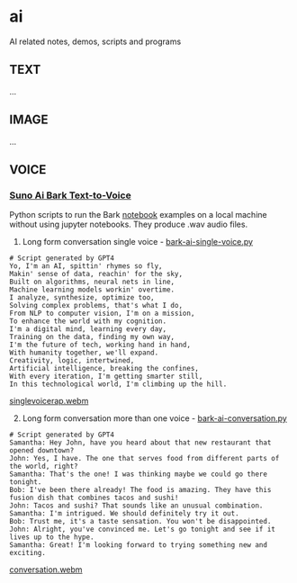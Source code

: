 
# ai
AI related notes, demos, scripts and programs

## TEXT
...

## IMAGE
...

## VOICE
### [Suno Ai Bark Text-to-Voice](https://github.com/suno-ai/bark)

Python scripts to run the Bark [notebook](https://github.com/suno-ai/bark/tree/main/notebooks) examples on a local machine without using jupyter notebooks. 
They produce .wav audio files.
1. Long form conversation single voice - [bark-ai-single-voice.py](https://gist.github.com/bradsec/a1bff7fb61b314bd38f902fc7389eb36)
```
# Script generated by GPT4
Yo, I'm an AI, spittin' rhymes so fly,
Makin' sense of data, reachin' for the sky,
Built on algorithms, neural nets in line,
Machine learning models workin' overtime.
I analyze, synthesize, optimize too,
Solving complex problems, that's what I do,
From NLP to computer vision, I'm on a mission,
To enhance the world with my cognition.
I'm a digital mind, learning every day,
Training on the data, finding my own way,
I'm the future of tech, working hand in hand,
With humanity together, we'll expand.
Creativity, logic, intertwined,
Artificial intelligence, breaking the confines,
With every iteration, I'm getting smarter still,
In this technological world, I'm climbing up the hill.
```
[singlevoicerap.webm](https://user-images.githubusercontent.com/7948876/236251026-9845f64b-d2d5-49c1-9c06-c80c50fb747a.webm)

2. Long form conversation more than one voice - [bark-ai-conversation.py](https://gist.github.com/bradsec/f8e192f41f746f9f53285d368389f7d8)
```
# Script generated by GPT4
Samantha: Hey John, have you heard about that new restaurant that opened downtown?
John: Yes, I have. The one that serves food from different parts of the world, right?
Samantha: That's the one! I was thinking maybe we could go there tonight.
Bob: I've been there already! The food is amazing. They have this fusion dish that combines tacos and sushi!
John: Tacos and sushi? That sounds like an unusual combination.
Samantha: I'm intrigued. We should definitely try it out.
Bob: Trust me, it's a taste sensation. You won't be disappointed.
John: Alright, you've convinced me. Let's go tonight and see if it lives up to the hype.
Samantha: Great! I'm looking forward to trying something new and exciting.
```
[conversation.webm](https://user-images.githubusercontent.com/7948876/236251062-d6dcd71d-9b5a-456b-af8f-8dfc09a588d3.webm)
